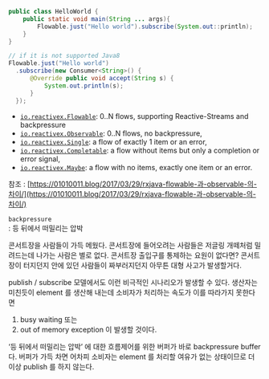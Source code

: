 ```java
public class HelloWorld {
    public static void main(String ... args){
        Flowable.just("Hello world").subscribe(System.out::println);
    }
}

// if it is not supported Java8 
Flowable.just("Hello world")
  .subscribe(new Consumer<String>() {
      @Override public void accept(String s) {
          System.out.println(s);
      }
  });
```

- [`io.reactivex.Flowable`](http://reactivex.io/RxJava/2.x/javadoc/io/reactivex/Flowable.html): 0..N flows, supporting Reactive-Streams and backpressure
- [`io.reactivex.Observable`](http://reactivex.io/RxJava/2.x/javadoc/io/reactivex/Observable.html): 0..N flows, no backpressure,
- [`io.reactivex.Single`](http://reactivex.io/RxJava/2.x/javadoc/io/reactivex/Single.html): a flow of exactly 1 item or an error,
- [`io.reactivex.Completable`](http://reactivex.io/RxJava/2.x/javadoc/io/reactivex/Completable.html): a flow without items but only a completion or error signal,
- [`io.reactivex.Maybe`](http://reactivex.io/RxJava/2.x/javadoc/io/reactivex/Maybe.html): a flow with no items, exactly one item or an error.



참조 : [https://01010011.blog/2017/03/29/rxjava-flowable-과-observable-의-차이/](https://01010011.blog/2017/03/29/rxjava-flowable-과-observable-의-차이/)

`backpressure`  
: 등 뒤에서 떠밀리는 압박

콘서트장을 사람들이 가득 메웠다. 콘서트장에 들어오려는 사람들은 저글링 개떼처럼 밀려드는데 나가는 사람은 별로 없다. 콘서트장 출입구를 통제하는 요원이 없다면? 콘서트장이 터지던지 안에 있던 사람들이 짜부러지던지 아무튼 대형 사고가 발생할거다.

publish / subscribe 모델에서도 이런 비극적인 시나리오가 발생할 수 있다. 생산자는 미친듯이 element 를 생산해 내는데 소비자가 처리하는 속도가 이를 따라가지 못한다면

1. busy waiting 또는
2. out of memory exception 이 발생할 것이다.

‘등 뒤에서 떠밀리는 압박’ 에 대한 흐름제어를 위한 버퍼가 바로 backpressure buffer 다. 버퍼가 가득 차면 어차피 소비자는 element 를 처리할 여유가 없는 상태이므로 더 이상 publish 를 하지 않는다.
